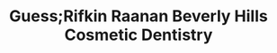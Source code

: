 ---
title: "Guess;Rifkin Raanan Beverly Hills Cosmetic Dentistry"
url: /beverly-hills/guess-rifkin-raanan-beverly-hills-cosmetic-dentistry/
shop: clothes
---